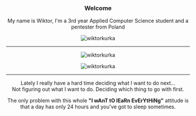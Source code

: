 ### <p align="center">Welcome</p>
<p align="center">My name is Wiktor, I'm a 3rd year Applied Computer Science student and a pentester from Poland </p>
<p align="center">
<img src="https://komarev.com/ghpvc/?username=wiktorkurka&label=Profile%20views&color=0e75b6&style=flat" alt="wiktorkurka" />
</p>

---

<p align="center">
  <img src="https://github-readme-stats.vercel.app/api/top-langs?username=wiktorkurka&show_icons=true&locale=en&layout=compact" alt="wiktorkurka" />
</p>

<p align="center">
    <img align="center" src="https://github-readme-streak-stats.herokuapp.com/?user=wiktorkurka&" alt="wiktorkurka" />
</p>

___

<p align="center">
  Lately I really have a hard time deciding what I want to do next...
  <br>
  Not figuring out what I want to do. Deciding which thing to go with first.
</p>
<p align="center">The only problem with this whole <b>"I wAnT tO lEaRn EvErYtHiNg"</b> attitude is that a day has only 24 hours and you've got to sleep sometimes.</p>
